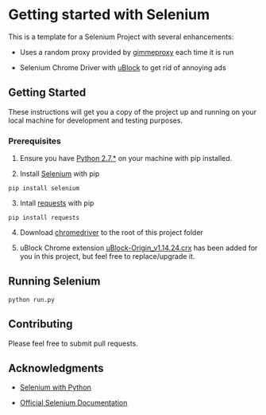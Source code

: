 # Getting started with Selenium

This is a template for a Selenium Project with several enhancements:

* Uses a random proxy provided by [gimmeproxy](https://gimmeproxy.com/) each time it is run

* Selenium Chrome Driver with [uBlock](https://www.ublock.org/) to get rid of annoying ads

## Getting Started

These instructions will get you a copy of the project up and running on your local machine for development and testing purposes.

### Prerequisites

1. Ensure you have [Python 2.7.*](https://www.python.org/downloads/) on your machine with pip installed.

2. Install [Selenium](https://www.seleniumhq.org/download/) with pip
```
pip install selenium
```

3. Intall [requests](https://pypi.python.org/pypi/requests) with pip
```
pip install requests
```

4. Download [chromedriver](https://sites.google.com/a/chromium.org/chromedriver/downloads) to the root of this project folder

5. uBlock Chrome extension [uBlock-Origin_v1.14.24.crx](uBlock-Origin_v1.14.24.crx) has been added for you in this project, but feel free to replace/upgrade it.

## Running Selenium
```
python run.py
```

## Contributing
Please feel free to submit pull requests.

## Acknowledgments

* [Selenium with Python](http://selenium-python.readthedocs.io/)

* [Official Selenium Documentation](https://seleniumhq.github.io/selenium/docs/api/py/api.html)
